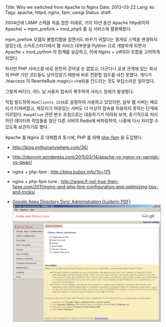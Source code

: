 Title: Why we switched from Apache to Nginx
Date: 2013-03-22
Lang: ko
Tags: apache, httpd, nginx, fpm, uwsgi
Status: draft

2004년에 LAMP 스택을 처음 접한 이래로, 거의 10년 동안 Apache httpd(이하 Apache) + mpm_prefork + mod_php5 를 실 서비스에 활용해왔다.

mpm_prefork 모델의 불합리함을 알면서도 바꾸기 귀찮다는 핑계로 스택을 변경하지 않았는데, 
스마트스터디에서 웹 서비스 대부분을 Python 으로 개발하게 되면서 Apache + mod_python 의 한계를 실감하고, 이에 Nginx + uWSGI 조합을 고려하게 되었다.

하지만 PHP 서비스를 바로 완전히 걷어낼 순 없었고, 더군다나 공생 관계에 있는 회사의 PHP 기반 코드들도 남아있었기 때문에 바로 전환할 엄두를 내진 못했다.
게다가 .htaccess 의 RewriteRule magic(==hell)을 건드리는 것도 부담스러운 일이었다.

그렇게 버티다, 어느 날 사용자 접속이 폭주하여 서비스 장애가 발생했다.

직접 빌드하여 `MaxClients 1536`로 설정하여 사용하고 있었지만, 일부 웹 서버는 메모리가 터져버렸고,
메모리가 여유있는 서버도 더 이상의 접속을 허용하지 못하는 단계에 이르렀다. `KeepAlive` 관련 변수 조정으로는 대응하기가 어려워 보여,
동기적으로 처리하던 데이터와 작업들을 일단 다른 서버의 Redis에 버퍼링하여, 나중에 다시 처리할 수 있도록 보관하기로 했다.

Apache 를 Nginx 로 대체함과 동시에, PHP 를 위해 [php-fpm](http://php-fpm.org/) 을 도입했다.



* http://blog.pythonanywhere.com/36/
* http://nbonvin.wordpress.com/2011/03/14/apache-vs-nginx-vs-varnish-vs-gwan/


* nginx + php-fpm : http://blog.kubox.info/?p=175
* nginx + php-fpm tune : http://www.if-not-true-then-false.com/2011/nginx-and-php-fpm-configuration-and-optimizing-tips-and-tricks/

* [Google Apps Directory Sync Administration Guide(in PDF)](http://www.google.com/support/enterprise/static/gapps/docs/admin/en/gads/admin/)
![Screen Shot of GADS](./images/gads_01.png)
